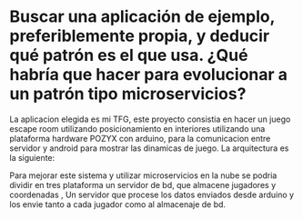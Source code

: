 # Buscar una aplicación de ejemplo, preferiblemente propia, y deducir qué patrón es el que usa. ¿Qué habría que hacer para evolucionar a un patrón tipo microservicios?

La aplicacion elegida es mi TFG, este proyecto consistia en hacer un juego escape room utilizando posicionamiento en interiores utilizando una plataforma hardware POZYX con arduino, para la comunicacion entre servidor y android para mostrar las dinamicas de juego. La arquitectura es la siguiente:


Para mejorar este sistema y utilizar microservicios en la nube se podria dividir en tres plataforma un servidor de bd, que almacene jugadores y coordenadas , Un servidor que procese los datos enviados desde arduino y los envie tanto a cada jugador como al almacenaje de bd. 
